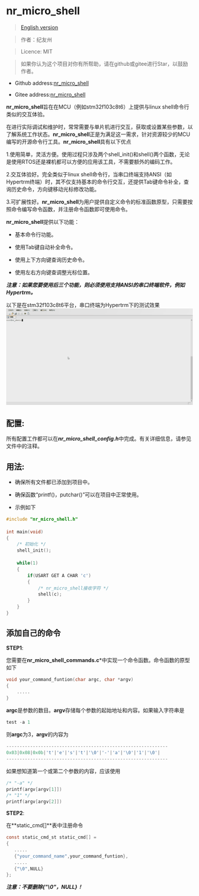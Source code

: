 # nr_micro_shell

>[English version](https://github.com/Nrusher/nr_micro_shell)

> 作者：纪友州

> Licence: MIT

> 如果你认为这个项目对你有所帮助，请在github或gitee进行Star，以鼓励作者。

- Github address:[nr_micro_shell](https://github.com/Nrusher/nr_micro_shell)

- Gitee address:[nr_micro_shell](https://gitee.com/nrush/nr_micro_shell)

**nr_micro_shell**旨在在MCU（例如stm32f103c8t6）上提供与linux shell命令行类似的交互体验。

在进行实际调试和维护时，常常需要与单片机进行交互，获取或设置某些参数，以了解系统工作状态。**nr_micro_shell**正是为满足这一需求，针对资源较少的MCU编写的开源命令行工具。**nr_micro_shell**具有以下优点

1.使用简单，灵活方便。使用过程只涉及两个shell_init()和shell()两个函数，无论是使用RTOS还是裸机都可以方便的应用该工具，不需要额外的编码工作。

2.交互体验好。完全类似于linux shell命令行，当串口终端支持ANSI（如Hypertrm终端）时，其不仅支持基本的命令行交互，还提供Tab键命令补全，查询历史命令，方向键移动光标修改功能。

3.可扩展性好。**nr_micro_shell**为用户提供自定义命令的标准函数原型，只需要按照命令编写命令函数，并注册命令函数即可使用命令。

**nr_micro_shell**提供以下功能：

- 基本命令行功能。

- 使用Tab键自动补全命令。

- 使用上下方向键查询历史命令。

- 使用左右方向键查调整光标位置。

***注意：如果您要使用后三个功能，则必须使用支持ANSI的串口终端软件，例如Hypertrm。***

以下是在stm32f103c8t6平台，串口终端为Hypertrm下的测试效果
![test](./pic/test.gif)


## 配置:

所有配置工作都可以在***nr_micro_shell_config.h***中完成。有关详细信息，请参见文件中的注释。

## 用法:

- 确保所有文件都已添加到项目中。

- 确保函数“printf()，putchar()”可以在项目中正常使用。

- 示例如下

```c
#include "nr_micro_shell.h"

int main(void)
{
    /* 初始化 */
    shell_init();

    while(1)
    {
        if(USART GET A CHAR 'c')
        {
            /* nr_micro_shell接收字符 */
            shell(c);
        }
    }
}
```

## 添加自己的命令

**STEP1**: 

您需要在**nr_micro_shell_commands.c***中实现一个命令函数。命令函数的原型如下

```c
void your_command_funtion(char argc, char *argv)
{
    .....
}
```

**argc**是参数的数目。**argv**存储每个参数的起始地址和内容。如果输入字符串是

```c
test -a 1
```

则**argc**为3，**argv**的内容为

```c
-------------------------------------------------------------
0x03|0x08|0x0b|'t'|'e'|'s'|'t'|'\0'|'-'|'a'|'\0'|'1'|'\0'|
-------------------------------------------------------------
```

如果想知道第一个或第二个参数的内容，应该使用

```c
/* "-a" */
printf(argv[argv[1]])
/* "1" */
printf(argv[argv[2]])
```

**STEP2**: 

在**static_cmd[]**表中注册命令

```c
const static_cmd_st static_cmd[] =
{
   .....
   {"your_command_name",your_command_funtion},
   .....
   {"\0",NULL}
};
```

***注意：不要删除{"\0"，NULL}！***